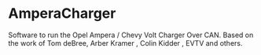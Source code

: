 # AmperaCharger
Software to run the Opel Ampera / Chevy Volt Charger Over CAN.
Based on the work of Tom deBree, Arber Kramer , Colin Kidder , EVTV and others.

